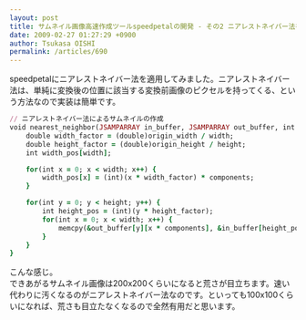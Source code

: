 ```yaml
---
layout: post
title: サムネイル画像高速作成ツールspeedpetalの開発 - その2 ニアレストネイバー法を試してみた
date: 2009-02-27 01:27:29 +0900
author: Tsukasa OISHI
permalink: /articles/690
---
```



speedpetalにニアレストネイバー法を適用してみました。ニアレストネイバー法は、単純に変換後の位置に該当する変換前画像のピクセルを持ってくる、という方法なので実装は簡単です。  

```ruby  
// ニアレストネイバー法によるサムネイルの作成  
void nearest_neighbor(JSAMPARRAY in_buffer, JSAMPARRAY out_buffer, int origin_width, int origin_height, int width, int height, int components) {  
    double width_factor = (double)origin_width / width;  
    double height_factor = (double)origin_height / height;  
    int width_pos[width];  

    for(int x = 0; x < width; x++) {  
        width_pos[x] = (int)(x * width_factor) * components;  
    }  

    for(int y = 0; y < height; y++) {  
        int height_pos = (int)(y * height_factor);  
        for(int x = 0; x < width; x++) {  
            memcpy(&out_buffer[y][x * components], &in_buffer[height_pos][width_pos[x]], components);  
        }  
    }  
}  
```  

こんな感じ。  
できあがるサムネイル画像は200x200くらいになると荒さが目立ちます。速い代わりに汚くなるのがニアレストネイバー法なのです。といっても100x100くらいになれば、荒さも目立たなくなるので全然有用だと思います。  

